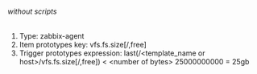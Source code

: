 ###### without scripts 

1. Type: zabbix-agent
2. Item prototypes key: vfs.fs.size[/,free]
3. Trigger prototypes expression: last(/<template_name or host>/vfs.fs.size[/,free]) \< \<number of bytes\> 25000000000 = 25gb